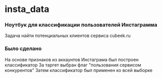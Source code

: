 # insta_data
### Ноутбук для классификации пользователей Инстаграмма 
Задача найти потенциальных клиентов сервиса cubeek.ru
### Было сделано
На основе признаков из аккаунтов Инстаграма был построен классификатор
За таргет выбран флаг "пользования сервисом конкурентов"
Затем классификатор был применен ко всей выборке
